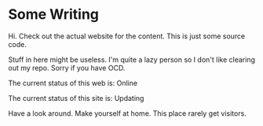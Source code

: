 # Some Writing
Hi. Check out the actual website for the content. This is just some source code.

Stuff in here might be useless. I'm quite a lazy person so I don't like clearing out my repo. Sorry if you have OCD.

The current status of this web is: Online

The current status of this site is: Updating

Have a look around. Make yourself at home. This place rarely get visitors.
